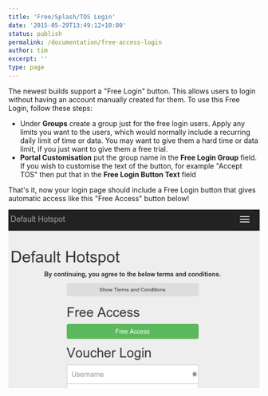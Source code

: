 ```yaml
---
title: 'Free/Splash/TOS Login'
date: '2015-05-29T13:49:12+10:00'
status: publish
permalink: /documentation/free-access-login
author: tim
excerpt: ''
type: page
---
```


The newest builds support a "Free Login" button. This allows users to login without having an account manually created for them. To use this Free Login, follow these steps:

* Under **Groups** create a group just for the free login users. Apply any limits you want to the users, which would normally include a recurring daily limit of time or data. You may want to give them a hard time or data limit, if you just want to give them a free trial.
* **Portal Customisation** put the group name in the **Free Login Group** field. If you wish to customise the text of the button, for example "Accept TOS" then put that in the **Free Login Button Text** field

That's it, now your login page should include a Free Login button that gives automatic access like this "Free Access" button below!

![](images/FreeLogin.png)
